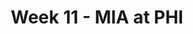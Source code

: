---
layout: game
title: Week 11 - MIA at PHI
season: 2007
game_id: 2007_11_MIA_PHI
away_team: MIA
home_team: PHI
---